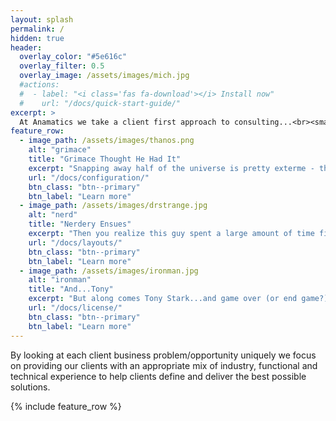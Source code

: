 ```yaml
---
layout: splash
permalink: /
hidden: true
header:
  overlay_color: "#5e616c"
  overlay_filter: 0.5
  overlay_image: /assets/images/mich.jpg
  #actions:
  #  - label: "<i class='fas fa-download'></i> Install now"
  #    url: "/docs/quick-start-guide/"
excerpt: >
  At Anamatics we take a client first approach to consulting...<br><small>novel concept</small><br />
feature_row:
  - image_path: /assets/images/thanos.png
    alt: "grimace"
    title: "Grimace Thought He Had It"
    excerpt: "Snapping away half of the universe is pretty exterme - this dude was riding high."
    url: "/docs/configuration/"
    btn_class: "btn--primary"
    btn_label: "Learn more"
  - image_path: /assets/images/drstrange.jpg
    alt: "nerd"
    title: "Nerdery Ensues"
    excerpt: "Then you realize this guy spent a large amount of time figuring out how to win."
    url: "/docs/layouts/"
    btn_class: "btn--primary"
    btn_label: "Learn more"
  - image_path: /assets/images/ironman.jpg
    alt: "ironman"
    title: "And...Tony"
    excerpt: "But along comes Tony Stark...and game over (or end game?)."
    url: "/docs/license/"
    btn_class: "btn--primary"
    btn_label: "Learn more"      
---
```


By looking at each client business problem/opportunity uniquely we focus on providing our clients with an appropriate mix of industry, functional and technical experience to help clients define and deliver the best possible solutions.

{% include feature_row %}
